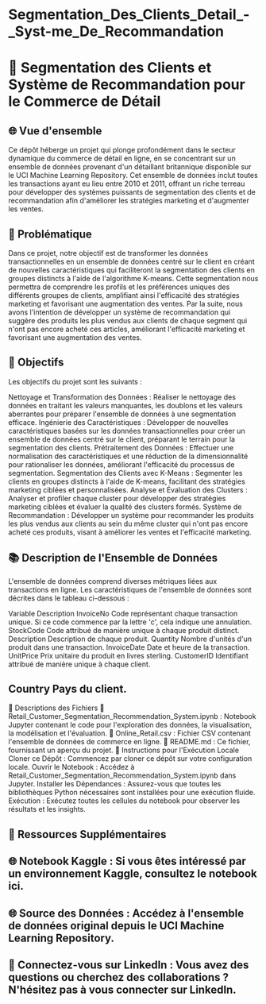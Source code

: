 # Segmentation_Des_Clients_Detail_-_Syst-me_De_Recommandation
# 🚀 Segmentation des Clients et Système de Recommandation pour le Commerce de Détail
## 🌐 Vue d'ensemble
Ce dépôt héberge un projet qui plonge profondément dans le secteur dynamique du commerce de détail en ligne, en se concentrant sur un ensemble de données provenant d'un détaillant britannique disponible sur le UCI Machine Learning Repository. Cet ensemble de données inclut toutes les transactions ayant eu lieu entre 2010 et 2011, offrant un riche terreau pour développer des systèmes puissants de segmentation des clients et de recommandation afin d'améliorer les stratégies marketing et d'augmenter les ventes.

## 🌟 Problématique
Dans ce projet, notre objectif est de transformer les données transactionnelles en un ensemble de données centré sur le client en créant de nouvelles caractéristiques qui faciliteront la segmentation des clients en groupes distincts à l'aide de l'algorithme K-means. Cette segmentation nous permettra de comprendre les profils et les préférences uniques des différents groupes de clients, amplifiant ainsi l'efficacité des stratégies marketing et favorisant une augmentation des ventes. Par la suite, nous avons l'intention de développer un système de recommandation qui suggère des produits les plus vendus aux clients de chaque segment qui n'ont pas encore acheté ces articles, améliorant l'efficacité marketing et favorisant une augmentation des ventes.

## 🎯 Objectifs
Les objectifs du projet sont les suivants :

Nettoyage et Transformation des Données : Réaliser le nettoyage des données en traitant les valeurs manquantes, les doublons et les valeurs aberrantes pour préparer l'ensemble de données à une segmentation efficace.
Ingénierie des Caractéristiques : Développer de nouvelles caractéristiques basées sur les données transactionnelles pour créer un ensemble de données centré sur le client, préparant le terrain pour la segmentation des clients.
Prétraitement des Données : Effectuer une normalisation des caractéristiques et une réduction de la dimensionnalité pour rationaliser les données, améliorant l'efficacité du processus de segmentation.
Segmentation des Clients avec K-Means : Segmenter les clients en groupes distincts à l'aide de K-means, facilitant des stratégies marketing ciblées et personnalisées.
Analyse et Évaluation des Clusters : Analyser et profiler chaque cluster pour développer des stratégies marketing ciblées et évaluer la qualité des clusters formés.
Système de Recommandation : Développer un système pour recommander les produits les plus vendus aux clients au sein du même cluster qui n'ont pas encore acheté ces produits, visant à améliorer les ventes et l'efficacité marketing.
## 📚 Description de l'Ensemble de Données
L'ensemble de données comprend diverses métriques liées aux transactions en ligne. Les caractéristiques de l'ensemble de données sont décrites dans le tableau ci-dessous :

Variable	Description
InvoiceNo	Code représentant chaque transaction unique. Si ce code commence par la lettre 'c', cela indique une annulation.
StockCode	Code attribué de manière unique à chaque produit distinct.
Description	Description de chaque produit.
Quantity	Nombre d'unités d'un produit dans une transaction.
InvoiceDate	Date et heure de la transaction.
UnitPrice	Prix unitaire du produit en livres sterling.
CustomerID	Identifiant attribué de manière unique à chaque client.
## Country	Pays du client.
📁 Descriptions des Fichiers
📓 Retail_Customer_Segmentation_Recommendation_System.ipynb : Notebook Jupyter contenant le code pour l'exploration des données, la visualisation, la modélisation et l'évaluation.
📁 Online_Retail.csv : Fichier CSV contenant l'ensemble de données de commerce en ligne.
📘 README.md : Ce fichier, fournissant un aperçu du projet.
🚀 Instructions pour l'Exécution Locale
Cloner ce Dépôt : Commencez par cloner ce dépôt sur votre configuration locale.
Ouvrir le Notebook : Accédez à Retail_Customer_Segmentation_Recommendation_System.ipynb dans Jupyter.
Installer les Dépendances : Assurez-vous que toutes les bibliothèques Python nécessaires sont installées pour une exécution fluide.
Exécution : Exécutez toutes les cellules du notebook pour observer les résultats et les insights.
## 🔗 Ressources Supplémentaires
## 🌐 Notebook Kaggle : Si vous êtes intéressé par un environnement Kaggle, consultez le notebook ici.
## 🌐 Source des Données : Accédez à l'ensemble de données original depuis le UCI Machine Learning Repository.
## 🤝 Connectez-vous sur LinkedIn : Vous avez des questions ou cherchez des collaborations ? N'hésitez pas à vous connecter sur LinkedIn.
